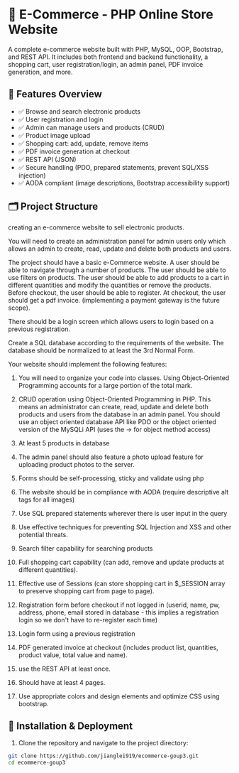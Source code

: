 # 🛒 E-Commerce - PHP Online Store Website

A complete e-commerce website built with PHP, MySQL, OOP, Bootstrap, and REST API. It includes both frontend and backend functionality, a shopping cart, user registration/login, an admin panel, PDF invoice generation, and more.

## 🚀 Features Overview

- ✅ Browse and search electronic products
- ✅ User registration and login
- ✅ Admin can manage users and products (CRUD)
- ✅ Product image upload
- ✅ Shopping cart: add, update, remove items
- ✅ PDF invoice generation at checkout
- ✅ REST API (JSON)
- ✅ Secure handling (PDO, prepared statements, prevent SQL/XSS injection)
- ✅ AODA compliant (image descriptions, Bootstrap accessibility support)

## 🗂 Project Structure

creating an e-commerce website to sell electronic products. 

You will need to create an administration panel for admin users only which allows an admin to create, read, update and delete both products and users. 

The project should have a basic e-Commerce website. A user should be able to navigate through a number of products. The user should be able to use filters on products. The user should be able to add products to a cart in different quantities and modify the quantities or remove the products. Before checkout, the user should be able to register. At checkout, the user should get a pdf invoice. (implementing a payment gateway is the future scope). 

There should be a login screen which allows users to login based on a previous registration.

Create a SQL database according to the requirements of the website. The database should be normalized to at least the 3rd Normal Form.

Your website should implement the following features:

1. You will need to organize your code into classes. Using Object-Oriented Programming accounts for a large portion of the total mark.

2. CRUD operation using Object-Oriented Programming in PHP.  This means an administrator can create, read, update and delete both products and users from the database in an admin panel. You should use an object oriented database API like PDO or the object oriented version of the MySQLi API (uses the -> for object method access)
3. At least 5 products in database
4. The admin panel should also feature a photo upload feature for uploading product photos to the server. 
5. Forms should be self-processing, sticky and validate using php
6. The website should be in compliance with AODA (require descriptive alt tags for all images)
7. Use SQL prepared statements wherever there is user input in the query
8. Use effective techniques for preventing SQL Injection and XSS and other potential threats.
9. Search filter capability for searching products
10. Full shopping cart capability (can add, remove and update products at different quantities).
11. Effective use of Sessions (can store shopping cart in $_SESSION array to preserve shopping cart from page to page).
12. Registration form before checkout if not logged in (userid, name, pw, address, phone, email stored in database - this implies a registration login so we don't have to re-register each time)
13. Login form using a previous registration
14. PDF generated invoice at checkout (includes product list, quantities, product value, total value and name).
15. use the REST API at least once.
16. Should have at least 4 pages.
17. Use appropriate colors and design elements and optimize CSS using bootstrap.

## 🔧 Installation & Deployment

1. Clone the repository and navigate to the project directory:
```bash
git clone https://github.com/jianglei919/ecommerce-goup3.git
cd ecommerce-goup3
```